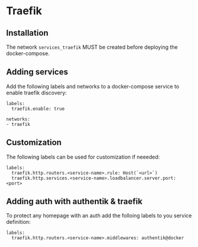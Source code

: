 # Traefik

## Installation
The network `services_traefik` MUST be created before deploying the docker-compose.

## Adding services
Add the following labels and networks to a docker-compose service to enable traefik discovery:

```
labels:
  traefik.enable: true

networks:
- traefik
```

## Customization
The following labels can be used for customization if neeeded:

```
labels:
  traefik.http.routers.<service-name>.rule: Host(`<url>`)
  traefik.http.services.<service-name>.loadbalancer.server.port: <port>
```

## Adding auth with authentik & traefik
To protect any homepage with an auth add the folloing labels to you service definition:

```
labels:
  traefik.http.routers.<service-name>.middlewares: authentik@docker
```
